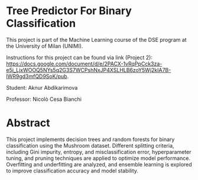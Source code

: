 # Tree Predictor For Binary Classification
This project is part of the Machine Learning course of the DSE program at the University of Milan (UNIMI).

Instructions for this project can be found via link (Project 2): https://docs.google.com/document/d/e/2PACX-1vRqPpCck3za-e5j_LjxWOOQ5NYs5q2G3S7WCPshNxJP4XSLHLB6zoY5Wj2kIA7B-lWR9gd3mfQD9SoK/pub.

Student: Aknur Abdikarimova

Professor: Nicolò Cesa Bianchi

# Abstract
This project implements decision trees and random forests for binary classification using the Mushroom dataset. Different splitting criteria, including Gini impurity, entropy, and misclassification error, hyperparameter tuning, and pruning techniques are applied to optimize model performance. Overfitting and underfitting are analyzed, and ensemble learning is explored to improve classification accuracy and model stability.
